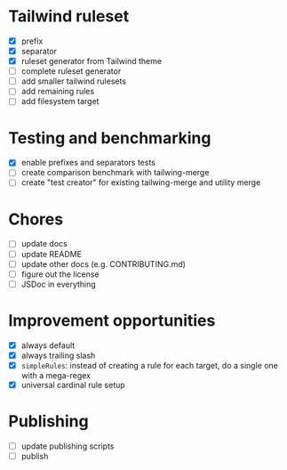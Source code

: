 # Tailwind ruleset

- [x] prefix
- [x] separator
- [x] ruleset generator from Tailwind theme
- [ ] complete ruleset generator
- [ ] add smaller tailwind rulesets
- [ ] add remaining rules
- [ ] add filesystem target

# Testing and benchmarking

- [x] enable prefixes and separators tests
- [ ] create comparison benchmark with tailwing-merge
- [ ] create "test creator" for existing tailwing-merge and utility merge

# Chores

- [ ] update docs
- [ ] update README
- [ ] update other docs (e.g. CONTRIBUTING.md)
- [ ] figure out the license
- [ ] JSDoc in everything

# Improvement opportunities

- [x] always default
- [x] always trailing slash
- [x] `simpleRules`: instead of creating a rule for each target, do a single one with a mega-regex
- [x] universal cardinal rule setup

# Publishing

- [ ] update publishing scripts
- [ ] publish
